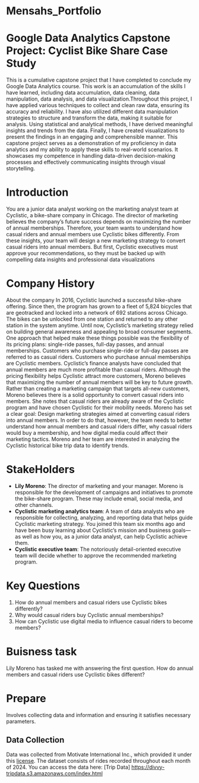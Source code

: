 # Mensahs_Portfolio
# Google Data Analytics Capstone Project: Cyclist Bike Share Case Study
This is a cumulative capstone project that I have completed to conclude my Google Data Analytics course. This work is an accumulation of the skills I have learned, including data accumulation, data cleaning, data manipulation, data analysis, and data visualization.Throughout this project, I have applied various techniques to collect and clean raw data, ensuring its accuracy and reliability. I have also utilized different data manipulation strategies to structure and transform the data, making it suitable for analysis. Using statistical and analytical methods, I have derived meaningful insights and trends from the data. Finally, I have created visualizations to present the findings in an engaging and comprehensible manner. This capstone project serves as a demonstration of my proficiency in data analytics and my ability to apply these skills to real-world scenarios. It showcases my competence in handling data-driven decision-making processes and effectively communicating insights through visual storytelling.

# Introduction

You are a junior data analyst working on the marketing analyst team at Cyclistic, a bike-share
company in Chicago. The director of marketing believes the company’s future success
depends on maximizing the number of annual memberships. Therefore, your team wants to
understand how casual riders and annual members use Cyclistic bikes differently. From these
insights, your team will design a new marketing strategy to convert casual riders into annual
members. But first, Cyclistic executives must approve your recommendations, so they must be
backed up with compelling data insights and professional data visualizations

# Company History 
About the company
In 2016, Cyclistic launched a successful bike-share offering. Since then, the program has grown
to a fleet of 5,824 bicycles that are geotracked and locked into a network of 692 stations across
Chicago. The bikes can be unlocked from one station and returned to any other station in the
system anytime.
Until now, Cyclistic’s marketing strategy relied on building general awareness and appealing to
broad consumer segments. One approach that helped make these things possible was the
flexibility of its pricing plans: single-ride passes, full-day passes, and annual memberships.
Customers who purchase single-ride or full-day passes are referred to as casual riders.
Customers who purchase annual memberships are Cyclistic members.
Cyclistic’s finance analysts have concluded that annual members are much more profitable
than casual riders. Although the pricing flexibility helps Cyclistic attract more customers,
Moreno believes that maximizing the number of annual members will be key to future growth.
Rather than creating a marketing campaign that targets all-new customers, Moreno believes
there is a solid opportunity to convert casual riders into members. She notes that casual riders
are already aware of the Cyclistic program and have chosen Cyclistic for their mobility needs.
Moreno has set a clear goal: Design marketing strategies aimed at converting casual riders into
annual members. In order to do that, however, the team needs to better understand how
annual members and casual riders differ, why casual riders would buy a membership, and how
digital media could affect their marketing tactics. Moreno and her team are interested in
analyzing the Cyclistic historical bike trip data to identify trends.

# StakeHolders
- **Lily Moreno**: The director of marketing and your manager. Moreno is responsible for
the development of campaigns and initiatives to promote the bike-share program.
These may include email, social media, and other channels.
- **Cyclistic marketing analytics team**: A team of data analysts who are responsible for
collecting, analyzing, and reporting data that helps guide Cyclistic marketing strategy.
You joined this team six months ago and have been busy learning about Cyclistic’s
mission and business goals—as well as how you, as a junior data analyst, can help
Cyclistic achieve them.
- **Cyclistic executive team**: The notoriously detail-oriented executive team will decide
whether to approve the recommended marketing program.

# Key Questions 
1. How do annual members and casual riders use Cyclistic bikes differently?
2. Why would casual riders buy Cyclistic annual memberships?
3. How can Cyclistic use digital media to influence casual riders to become members?

# Buisness task
Lily Moreno has tasked me with answering the first question. How do annual members and casual riders use Cyclistic bikes different?

# Prepare 
Involves collecting data and information and ensuring it satisfies necessary parameters.

## Data Collection 
Data was collected from Motivate International Inc., which provided it under this [license](https://divvybikes.com/data-license-agreement). The dataset consists of rides recorded throughout each month of 2024. You can access the data here: [Trip Data] https://divvy-tripdata.s3.amazonaws.com/index.html 
